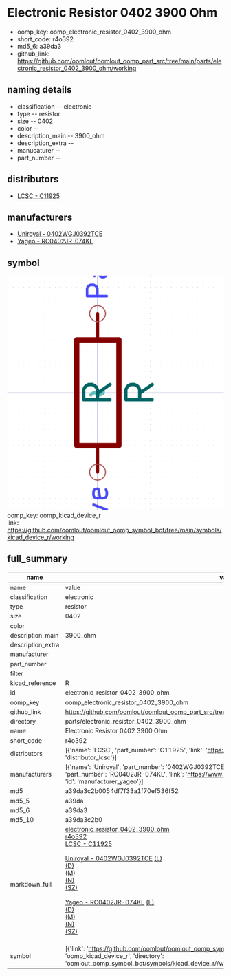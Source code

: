 # Electronic Resistor 0402 3900 Ohm

  
* oomp_key: oomp_electronic_resistor_0402_3900_ohm 
* short_code: r4o392
* md5_6: a39da3  
* github_link: https://github.com/oomlout/oomlout_oomp_part_src/tree/main/parts/electronic_resistor_0402_3900_ohm/working  
## naming details
* classification -- electronic
* type -- resistor
* size -- 0402
* color -- 
* description_main -- 3900_ohm
* description_extra -- 
* manucaturer -- 
* part_number -- 

## distributors
* [LCSC - C11925](https://lcsc.com/product-detail/C11925.html)  

## manufacturers
* [Uniroyal - 0402WGJ0392TCE]()  
* [Yageo - RC0402JR-074KL](https://www.yageo.com/en/Chart/Download/pdf/RC0402JR-074KL)  

## symbol

![](symbol/0/working/working_600.png)  
oomp_key: oomp_kicad_device_r  
link: https://github.com/oomlout/oomlout_oomp_symbol_bot/tree/main/symbols/kicad_device_r/working  


## full_summary
| name | value | 
| --- | --- | 
| name | value | 
| classification | electronic | 
| type | resistor | 
| size | 0402 | 
| color |  | 
| description_main | 3900_ohm | 
| description_extra |  | 
| manufacturer |  | 
| part_number |  | 
| filter |  | 
| kicad_reference | R | 
| id | electronic_resistor_0402_3900_ohm | 
| oomp_key | oomp_electronic_resistor_0402_3900_ohm | 
| github_link | https://github.com/oomlout/oomlout_oomp_part_src/tree/main/parts/electronic_resistor_0402_3900_ohm/working | 
| directory | parts/electronic_resistor_0402_3900_ohm | 
| name | Electronic Resistor 0402 3900 Ohm | 
| short_code | r4o392 | 
| distributors | [{'name': 'LCSC', 'part_number': 'C11925', 'link': 'https://lcsc.com/product-detail/C11925.html', 'id': 'distributor_lcsc'}] | 
| manufacturers | [{'name': 'Uniroyal', 'part_number': '0402WGJ0392TCE', 'link': '', 'id': 'manufacturer_uniroyal'}, {'name': 'Yageo', 'part_number': 'RC0402JR-074KL', 'link': 'https://www.yageo.com/en/Chart/Download/pdf/RC0402JR-074KL', 'id': 'manufacturer_yageo'}] | 
| md5 | a39da3c2b0054df7f33a1f70ef536f52 | 
| md5_5 | a39da | 
| md5_6 | a39da3 | 
| md5_10 | a39da3c2b0 | 
| markdown_full | [electronic_resistor_0402_3900_ohm](https://github.com/oomlout/oomlout_oomp_part_src/tree/main/parts/electronic_resistor_0402_3900_ohm/working)<br>[r4o392](https://github.com/oomlout/oomlout_oomp_part_src/tree/main/parts/electronic_resistor_0402_3900_ohm/working)<br>[LCSC - C11925<br>](https://lcsc.com/product-detail/C11925.html)<br>[Uniroyal - 0402WGJ0392TCE]() [(L)<br>](https://www.lcsc.com/search?q=0402WGJ0392TCE)[(D)<br>](https://www.digikey.com/en/products?,keywords=0402WGJ0392TCE)[(M)<br>](https://www.mouser.com/Search/Refine?Keyword=0402WGJ0392TCE)[(N)<br>](https://www.newark.com/search?st=0402WGJ0392TCE)[(SZ)<br>](https://so.szlcsc.com/global.html?k=0402WGJ0392TCE)<br>[Yageo - RC0402JR-074KL](https://www.yageo.com/en/Chart/Download/pdf/RC0402JR-074KL) [(L)<br>](https://www.lcsc.com/search?q=RC0402JR-074KL)[(D)<br>](https://www.digikey.com/en/products?,keywords=RC0402JR-074KL)[(M)<br>](https://www.mouser.com/Search/Refine?Keyword=RC0402JR-074KL)[(N)<br>](https://www.newark.com/search?st=RC0402JR-074KL)[(SZ)<br>](https://so.szlcsc.com/global.html?k=RC0402JR-074KL)<br> | 
| symbol | [{'link': 'https://github.com/oomlout/oomlout_oomp_symbol_bot/tree/main/symbols/kicad_device_r', 'oomp_key': 'oomp_kicad_device_r', 'directory': 'oomlout_oomp_symbol_bot/symbols/kicad_device_r//working/working.kicad_sym'}] | 
